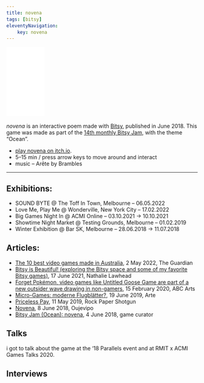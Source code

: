 ```yaml
---
title: novena
tags: [bitsy]
eleventyNavigation:
	key: novena
---
```


![image](/img/Emblem_White_100px.png)

*novena* is an interactive poem made with [Bitsy](https://make.bitsy.org/), published in June 2018. This game was made as part of the [14th monthly Bitsy Jam](https://itch.io/jam/ocean-bitsy), with the theme “Ocean”.

- [play novena on itch.io](https://haraiva.itch.io/novena).
- 5–15 min / press arrow keys to move around and interact
- music – Arête by Brambles

---

## Exhibitions: 

- SOUND BYTE @ The Toff In Town, Melbourne – 06.05.2022
- Love Me, Play Me @ Wonderville, New York City – 17.02.2022
- Big Games Night In @ ACMI Online – 03.10.2021 → 10.10.2021
- Showtime Night Market @ Testing Grounds, Melbourne – 01.02.2019
- Winter Exhibition @ Bar SK, Melbourne – 28.06.2018 → 11.07.2018

## Articles: 

- [The 10 best video games made in Australia](https://www.theguardian.com/games/2022/may/02/the-10-best-video-games-made-in-australia-sorted), 2 May 2022, The Guardian
- [Bitsy is Beautiful! (exploring the Bitsy space and some of my favorite Bitsy games)](http://www.nathalielawhead.com/candybox/bitsy-is-beautiful-exploring-the-bitsy-space-and-some-of-my-favorite-bitsy-games), 17 June 2021, Nathalie Lawhead
- [Forget Pokémon, video games like Untitled Goose Game are part of a new outsider wave drawing in non-gamers](https://www.abc.net.au/news/2020-02-15/video-games-design-untitled-goose-game-indie-games-development/11962590), 15 February 2020, ABC Arts
- [Micro-Games: moderne Flugblätter?](https://www.arte.tv/de/articles/tracks-marina-diez-bitsy), 19 June 2019, Arte
- [Priceless Pay](https://www.rockpapershotgun.com/priceless-play-11-may), 11 May 2019, Rock Paper Shotgun
- [Novena](https://oujevipo.fr/general/6898-novena/), 8 June 2018, Oujevipo
- [Bitsy Jam (Ocean): novena](https://game-curator.com/jams/bitsy-jam-ocean-novena/), 4 June 2018, game curator

## Talks

i got to talk about the game at the ‘18 Parallels event and at RMIT x ACMI Games Talks 2020.

## Interviews